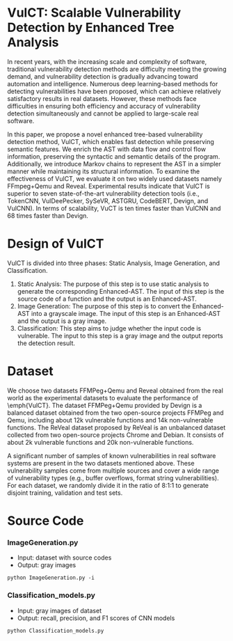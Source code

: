 # VulCT: Scalable Vulnerability Detection by Enhanced Tree Analysis
In recent years, with the increasing scale and complexity of software, traditional vulnerability detection methods are difficulty meeting the growing demand, and vulnerability detection is gradually advancing toward automation and intelligence. Numerous deep learning-based methods for detecting vulnerabilities have been proposed, which can achieve relatively satisfactory results in real datasets. However, these methods face difficulties in ensuring both efficiency and accuracy of vulnerability detection simultaneously and cannot be applied to large-scale real software. 

In this paper, we propose a novel enhanced tree-based vulnerability detection method, VulCT, which enables fast detection while preserving semantic features. We enrich the AST with data flow and control flow information, preserving the syntactic and semantic details of the program. Additionally, we introduce Markov chains to represent the AST in a simpler manner while maintaining its structural information. To examine the effectiveness of VulCT, we evaluate it on two widely used datasets namely FFmpeg+Qemu and Reveal. Experimental results indicate that VulCT is superior to seven state-of-the-art vulnerability detection tools (i.e., TokenCNN, VulDeePecker, SySeVR, ASTGRU, CodeBERT, Devign, and VulCNN). In terms of scalability, VuCT is ten times faster than VulCNN and 68 times faster than Devign.

# Design of VulCT
VulCT is divided into three phases: Static Analysis, Image Generation, and Classification.
1. Static Analysis: 
  The purpose of this step is to use static analysis to generate the corresponding Enhanced-AST. 
  The input of this step is the source code of a function and the output is an Enhanced-AST.
2. Image Generation: 
  The purpose of this step is to convert the Enhanced-AST into a grayscale image. 
  The input of this step is an Enhanced-AST and the output is a gray image.
3. Classification:
  This step aims to judge whether the input code is vulnerable. 
  The input to this step is a gray image and the output reports the detection result.

# Dataset
We choose two datasets FFMPeg+Qemu and Reveal obtained from the real world as the experimental datasets to evaluate the performance of \emph{VulCT}. 
The dataset FFMPeg+Qemu provided by Devign is a balanced dataset obtained from the two open-source projects FFMPeg and Qemu, including about 12k vulnerable functions and 14k non-vulnerable functions. 
The ReVeal dataset proposed by ReVeal is an unbalanced dataset collected from two open-source projects Chrome and Debian. 
It consists of about 2k vulnerable functions and 20k non-vulnerable functions. 

A significant number of samples of known vulnerabilities in real software systems are present in the two datasets mentioned above. 
These vulnerability samples come from multiple sources and cover a wide range of vulnerability types (e.g., buffer overflows, format string vulnerabilities). 
For each dataset, we randomly divide it in the ratio of 8:1:1 to generate disjoint training, validation and test sets. 

# Source Code  

### ImageGeneration.py
- Input: dataset with source codes
- Output: gray images 
```
python ImageGeneration.py -i 
```

### Classification_models.py
- Input: gray images of dataset
- Output: recall, precision, and F1 scores of CNN models
```
python Classification_models.py
```

